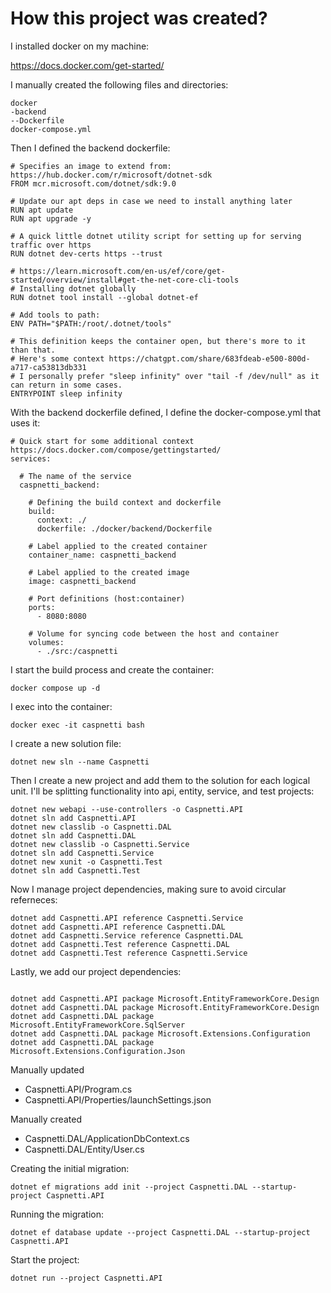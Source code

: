# How this project was created?

I installed docker on my machine:

https://docs.docker.com/get-started/

I manually created the following files and directories:

```
docker
-backend
--Dockerfile
docker-compose.yml
```

Then I defined the backend dockerfile:

```
# Specifies an image to extend from: https://hub.docker.com/r/microsoft/dotnet-sdk
FROM mcr.microsoft.com/dotnet/sdk:9.0

# Update our apt deps in case we need to install anything later
RUN apt update
RUN apt upgrade -y

# A quick little dotnet utility script for setting up for serving traffic over https
RUN dotnet dev-certs https --trust

# https://learn.microsoft.com/en-us/ef/core/get-started/overview/install#get-the-net-core-cli-tools
# Installing dotnet globally
RUN dotnet tool install --global dotnet-ef

# Add tools to path:
ENV PATH="$PATH:/root/.dotnet/tools"

# This definition keeps the container open, but there's more to it than that.
# Here's some context https://chatgpt.com/share/683fdeab-e500-800d-a717-ca53813db331
# I personally prefer "sleep infinity" over "tail -f /dev/null" as it can return in some cases.
ENTRYPOINT sleep infinity
```

With the backend dockerfile defined, I define the docker-compose.yml that uses it:

```
# Quick start for some additional context https://docs.docker.com/compose/gettingstarted/
services:

  # The name of the service
  caspnetti_backend:

    # Defining the build context and dockerfile
    build:
      context: ./
      dockerfile: ./docker/backend/Dockerfile

    # Label applied to the created container
    container_name: caspnetti_backend

    # Label applied to the created image
    image: caspnetti_backend

    # Port definitions (host:container)
    ports:
      - 8080:8080

    # Volume for syncing code between the host and container
    volumes:
      - ./src:/caspnetti
```

I start the build process and create the container:

```
docker compose up -d
```

I exec into the container:

```
docker exec -it caspnetti bash
```

I create a new solution file:

```
dotnet new sln --name Caspnetti
```

Then I create a new project and add them to the solution for each logical unit. I'll be splitting functionality into api, entity, service, and test projects:

```
dotnet new webapi --use-controllers -o Caspnetti.API
dotnet sln add Caspnetti.API
dotnet new classlib -o Caspnetti.DAL
dotnet sln add Caspnetti.DAL
dotnet new classlib -o Caspnetti.Service
dotnet sln add Caspnetti.Service
dotnet new xunit -o Caspnetti.Test
dotnet sln add Caspnetti.Test
```

Now I manage project dependencies, making sure to avoid circular referneces:

```
dotnet add Caspnetti.API reference Caspnetti.Service
dotnet add Caspnetti.API reference Caspnetti.DAL
dotnet add Caspnetti.Service reference Caspnetti.DAL
dotnet add Caspnetti.Test reference Caspnetti.DAL
dotnet add Caspnetti.Test reference Caspnetti.Service
```

Lastly, we add our project dependencies:

```

dotnet add Caspnetti.API package Microsoft.EntityFrameworkCore.Design
dotnet add Caspnetti.DAL package Microsoft.EntityFrameworkCore.Design
dotnet add Caspnetti.DAL package Microsoft.EntityFrameworkCore.SqlServer
dotnet add Caspnetti.DAL package Microsoft.Extensions.Configuration
dotnet add Caspnetti.DAL package Microsoft.Extensions.Configuration.Json
```

Manually updated
- Caspnetti.API/Program.cs
- Caspnetti.API/Properties/launchSettings.json

Manually created
- Caspnetti.DAL/ApplicationDbContext.cs
- Caspnetti.DAL/Entity/User.cs

Creating the initial migration:

```
dotnet ef migrations add init --project Caspnetti.DAL --startup-project Caspnetti.API
```

Running the migration:

```
dotnet ef database update --project Caspnetti.DAL --startup-project Caspnetti.API
```

Start the project:

```
dotnet run --project Caspnetti.API
```
